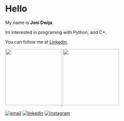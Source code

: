 # Hello 

My name is **Joni Dwija**.

Im interested in programing with Python, and C+.

You can follow me at [Linkedin](https://www.linkedin.com/in/ikadekjonidwijaaryputra/).

<p align="left">
<a href="https://github.com/Jonidwija">
  <img height="180em" src="https://github-readme-stats-eight-theta.vercel.app/api?username=Jonidwija&show_icons=true&theme=algolia&include_all_commits=true&count_private=true"/>
  <img height="180em" src="https://github-readme-stats-eight-theta.vercel.app/api/top-langs/?username=Jonidwija&layout=compact&langs_count=8&theme=algolia"/>
  
  <a href="mailto:kadekjonidwija@gmail.com"><img src="https://img.icons8.com/color/96/000000/gmail.png" alt="email"/></a>
  <a href="https://www.linkedin.com/in/ikadekjonidwijaaryputra/"><img src="https://img.icons8.com/color/96/000000/linkedin.png" alt="linkedin"/></a>
  <a href="https://www.instagram.com/jonidwija/"><img src="https://img.icons8.com/color/96/000000/instagram-new.png" alt="instagram"/></a>
</a>
</p>
